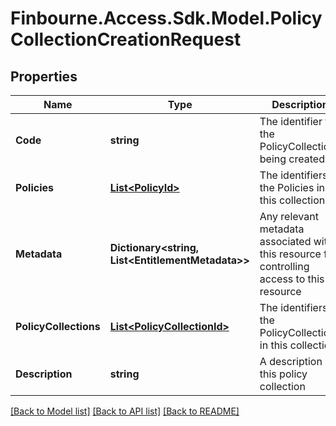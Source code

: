 
# Finbourne.Access.Sdk.Model.PolicyCollectionCreationRequest

## Properties

Name | Type | Description | Notes
------------ | ------------- | ------------- | -------------
**Code** | **string** | The identifier for the PolicyCollection being created | 
**Policies** | [**List&lt;PolicyId&gt;**](PolicyId.md) | The identifiers of the Policies in this collection | [optional] 
**Metadata** | **Dictionary&lt;string, List&lt;EntitlementMetadata&gt;&gt;** | Any relevant metadata associated with this resource for controlling access to this resource | [optional] 
**PolicyCollections** | [**List&lt;PolicyCollectionId&gt;**](PolicyCollectionId.md) | The identifiers of the PolicyCollections in this collection | [optional] 
**Description** | **string** | A description of this policy collection | [optional] 

[[Back to Model list]](../README.md#documentation-for-models)
[[Back to API list]](../README.md#documentation-for-api-endpoints)
[[Back to README]](../README.md)

